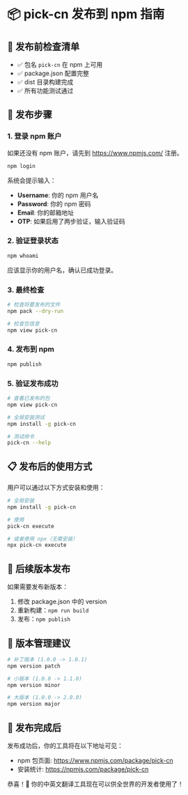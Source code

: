 # 📦 pick-cn 发布到 npm 指南

## 🎯 发布前检查清单

- ✅ 包名 `pick-cn` 在 npm 上可用
- ✅ package.json 配置完整
- ✅ dist 目录构建完成
- ✅ 所有功能测试通过

## 🚀 发布步骤

### 1. 登录 npm 账户

如果还没有 npm 账户，请先到 https://www.npmjs.com/ 注册。

```bash
npm login
```

系统会提示输入：
- **Username**: 你的 npm 用户名
- **Password**: 你的 npm 密码  
- **Email**: 你的邮箱地址
- **OTP**: 如果启用了两步验证，输入验证码

### 2. 验证登录状态

```bash
npm whoami
```

应该显示你的用户名，确认已成功登录。

### 3. 最终检查

```bash
# 检查将要发布的文件
npm pack --dry-run

# 检查包信息
npm view pick-cn
```

### 4. 发布到 npm

```bash
npm publish
```

### 5. 验证发布成功

```bash
# 查看已发布的包
npm view pick-cn

# 全局安装测试
npm install -g pick-cn

# 测试命令
pick-cn --help
```

## 📋 发布后的使用方式

用户可以通过以下方式安装和使用：

```bash
# 全局安装
npm install -g pick-cn

# 使用
pick-cn execute

# 或者使用 npx（无需安装）
npx pick-cn execute
```

## 🔄 后续版本发布

如果需要发布新版本：

1. 修改 package.json 中的 version
2. 重新构建：`npm run build`
3. 发布：`npm publish`

## 📝 版本管理建议

```bash
# 补丁版本 (1.0.0 -> 1.0.1)
npm version patch

# 小版本 (1.0.0 -> 1.1.0)  
npm version minor

# 大版本 (1.0.0 -> 2.0.0)
npm version major
```

## 🎉 发布完成后

发布成功后，你的工具将在以下地址可见：
- npm 包页面: https://www.npmjs.com/package/pick-cn
- 安装统计: https://npmjs.com/package/pick-cn

恭喜！🎉 你的中英文翻译工具现在可以供全世界的开发者使用了！
